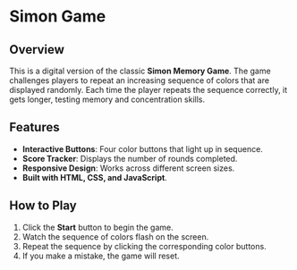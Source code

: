 # Simon Game

## Overview
This is a digital version of the classic **Simon Memory Game**. The game challenges players to repeat an increasing sequence of colors that are displayed randomly. Each time the player repeats the sequence correctly, it gets longer, testing memory and concentration skills.

## Features
- **Interactive Buttons**: Four color buttons that light up in sequence.
- **Score Tracker**: Displays the number of rounds completed.
- **Responsive Design**: Works across different screen sizes.
- **Built with HTML, CSS, and JavaScript**.

## How to Play
1. Click the **Start** button to begin the game.
2. Watch the sequence of colors flash on the screen.
3. Repeat the sequence by clicking the corresponding color buttons.
4. If you make a mistake, the game will reset.
